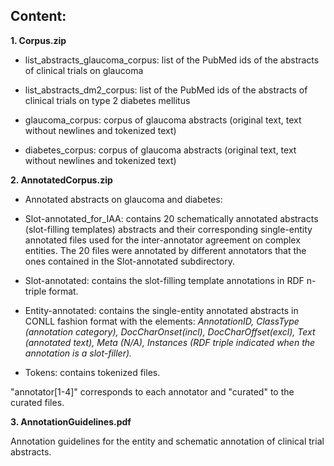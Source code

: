 ## Content:

**1. Corpus.zip**

- list_abstracts_glaucoma_corpus: list of the PubMed ids of the abstracts of clinical trials on glaucoma

- list_abstracts_dm2_corpus: list of the PubMed ids of the abstracts of clinical trials on type 2 diabetes mellitus

- glaucoma_corpus: corpus of glaucoma abstracts (original text, text without newlines and tokenized text)

- diabetes_corpus: corpus of glaucoma abstracts (original text, text without newlines and tokenized text)


**2. AnnotatedCorpus.zip**

- Annotated abstracts on glaucoma and diabetes:

- Slot-annotated_for_IAA: contains 20 schematically annotated abstracts (slot-filling templates) abstracts and their corresponding single-entity annotated files used for the inter-annotator agreement on complex entities. The 20 files were annotated by different annotators that the ones contained in the Slot-annotated subdirectory.

- Slot-annotated: contains the slot-filling template annotations in RDF n-triple format.

- Entity-annotated: contains the single-entity annotated abstracts in CONLL fashion format with the elements: *AnnotationID, ClassType (annotation category), DocCharOnset(incl), DocCharOffset(excl), Text (annotated text), Meta (N/A), Instances (RDF triple indicated when the annotation is a slot-filler).*

- Tokens: contains tokenized files.

"annotator[1-4]" corresponds to each annotator and "curated" to the curated files.


**3. AnnotationGuidelines.pdf**

Annotation guidelines for the entity and schematic annotation of clinical trial abstracts.
